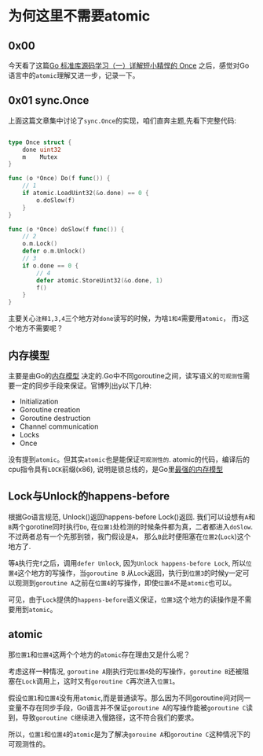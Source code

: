 # 为何这里不需要atomic

## 0x00

今天看了这篇[Go 标准库源码学习（一）详解短小精悍的 Once](https://mp.weixin.qq.com/s/Lsm-BMdKCKNQjRndNCLwLw) 之后，感觉对Go语言中的`atomic`理解又进一步，记录一下。


## 0x01 sync.Once

上面这篇文章集中讨论了`sync.Once`的实现，咱们直奔主题,先看下完整代码:

```Go

type Once struct {
	done uint32
	m    Mutex
}

func (o *Once) Do(f func()) {
    // 1
	if atomic.LoadUint32(&o.done) == 0 {
		o.doSlow(f)
	}
}

func (o *Once) doSlow(f func()) {
    // 2    
    o.m.Lock()
    defer o.m.Unlock()
    // 3
	if o.done == 0 {
        // 4
		defer atomic.StoreUint32(&o.done, 1)
		f()
	}
}

```

主要关心`注释1,3,4`三个地方对`done`读写的时候，为啥`1和4`需要用`atomic`， 而`3`这个地方不需要呢？

## 内存模型

主要是由Go的[内存模型](https://golang.org/ref/mem) 决定的.Go中不同goroutine之间，读写语义的`可观测性`需要一定的同步手段来保证。官博列出y以下几种:

- Initialization
- Goroutine creation
- Goroutine destruction
- Channel communication
- Locks
- Once

没有提到`atomic`。但其实`atomic`也是能保证`可观测性的`. atomic的代码，编译后的cpu指令具有`LOCK`前缀(x86), 说明是锁总线的，是Go里[最强的内存模型](https://github.com/cch123/golang-notes/blob/master/memory_barrier.md)


## Lock与Unlock的happens-before

根据Go语言规范, Unlock()返回happens-before Lock()返回.
我们可以设想有`A`和`B`两个gorotine同时执行`Do`, 在`位置1`处检测的时候条件都为真，二者都进入`doSlow`.不过两者总有一个先那到锁，我门假设是`A`， 那么`B`此时便阻塞在`位置2`(`Lock`)这个地方了.

等`A`执行完`f`之后，调用`defer Unlock`, 因为`Unlock happens-before Lock`, 所以`位置4`这个地方的写操作，当`goroutine B` 从`Lock`返回，执行到`位置3`的时候y一定可以观测到`goroutine A`之前在`位置4`的写操作，即使`位置4`不是`atomic`也可以。

可见，由于`Lock`提供的`happens-before`语义保证，`位置3`这个地方的读操作是不需要用到`atomic`。


## atomic

那`位置1`和`位置4`这两个个地方的`atomic`存在理由又是什么呢？

考虑这样一种情况, `goroutine A`刚执行完`位置4`处的写操作，`goroutine B`还被阻塞在`Lock`调用上，这时又有`goroutine C`再次进入`位置1`。

 假设`位置1`和`位置4`没有用`atomic`,而是普通读写。那么因为不同goroutine间对同一变量不存在同步手段，Go语言并不保证`goroutine A`的写操作能被`goroutine C`读到，导致`goroutine C`继续进入慢路径，这不符合我们的要求。

 所以，`位置1`和`位置4`的`atomic`是为了解决`gorouine A`和`goroutine C`这种情况下的可观测性的。